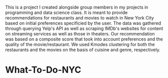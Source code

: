 This is a project I created alongside group members in my projects in programming and data science class. It is meant to provide recommendations for restaurants and movies to watch in New York City based on initial preferences specificied by the user. The data was gathered through querying Yelp's API as well as scraping IMDb's websites for content on streaming services as well as those in theaters. Our recommendation was based on a composite score that took into account preferences and the quality of the movie/restaurant. We used Kmodes clustering for both the restaurants and the movies on the basis of cuisine and genre, respectively. 


# What-To-Do-NYC
